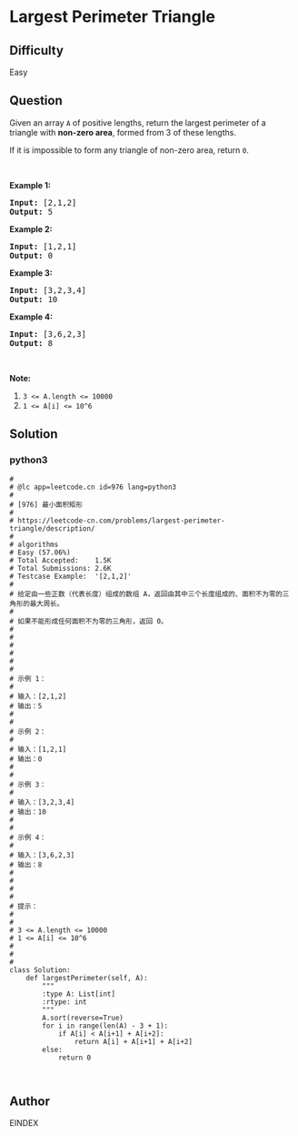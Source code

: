 # Largest Perimeter Triangle

## Difficulty
Easy

## Question
<p>Given an array <code>A</code> of positive lengths, return the largest perimeter of a triangle with <strong>non-zero area</strong>, formed from 3 of these lengths.</p>

<p>If it is impossible to form any&nbsp;triangle of non-zero area, return <code>0</code>.</p>

<p>&nbsp;</p>

<ol>
</ol>

<div>
<p><strong>Example 1:</strong></p>

<pre>
<strong>Input: </strong><span id="example-input-1-1">[2,1,2]</span>
<strong>Output: </strong><span id="example-output-1">5</span>
</pre>

<div>
<p><strong>Example 2:</strong></p>

<pre>
<strong>Input: </strong><span id="example-input-2-1">[1,2,1]</span>
<strong>Output: </strong><span id="example-output-2">0</span>
</pre>

<div>
<p><strong>Example 3:</strong></p>

<pre>
<strong>Input: </strong><span id="example-input-3-1">[3,2,3,4]</span>
<strong>Output: </strong><span id="example-output-3">10</span>
</pre>

<div>
<p><strong>Example 4:</strong></p>

<pre>
<strong>Input: </strong><span id="example-input-4-1">[3,6,2,3]</span>
<strong>Output: </strong><span id="example-output-4">8</span>
</pre>

<p>&nbsp;</p>

<p><strong>Note:</strong></p>

<ol>
	<li><code>3 &lt;= A.length &lt;= 10000</code></li>
	<li><code>1 &lt;= A[i] &lt;= 10^6</code></li>
</ol>
</div>
</div>
</div>
</div>

## Solution
### python3
```python3
#
# @lc app=leetcode.cn id=976 lang=python3
#
# [976] 最小面积矩形
#
# https://leetcode-cn.com/problems/largest-perimeter-triangle/description/
#
# algorithms
# Easy (57.06%)
# Total Accepted:    1.5K
# Total Submissions: 2.6K
# Testcase Example:  '[2,1,2]'
#
# 给定由一些正数（代表长度）组成的数组 A，返回由其中三个长度组成的、面积不为零的三角形的最大周长。
# 
# 如果不能形成任何面积不为零的三角形，返回 0。
# 
# 
# 
# 
# 
# 
# 示例 1：
# 
# 输入：[2,1,2]
# 输出：5
# 
# 
# 示例 2：
# 
# 输入：[1,2,1]
# 输出：0
# 
# 
# 示例 3：
# 
# 输入：[3,2,3,4]
# 输出：10
# 
# 
# 示例 4：
# 
# 输入：[3,6,2,3]
# 输出：8
# 
# 
# 
# 
# 提示：
# 
# 
# 3 <= A.length <= 10000
# 1 <= A[i] <= 10^6
# 
# 
#
class Solution:
    def largestPerimeter(self, A):
        """
        :type A: List[int]
        :rtype: int
        """
        A.sort(reverse=True)
        for i in range(len(A) - 3 + 1):
            if A[i] < A[i+1] + A[i+2]:
                return A[i] + A[i+1] + A[i+2]
        else:
            return 0        
        


```

## Author
EINDEX
